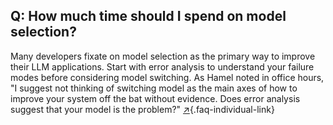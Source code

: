 ## Q: How much time should I spend on model selection?

Many developers fixate on model selection as the primary way to improve their LLM applications. Start with error analysis to understand your failure modes before considering model switching. As Hamel noted in office hours, "I suggest not thinking of switching model as the main axes of how to improve your system off the bat without evidence. Does error analysis suggest that your model is the problem?" [↗](#q-how-much-time-should-i-spend-on-model-selection){.faq-individual-link}